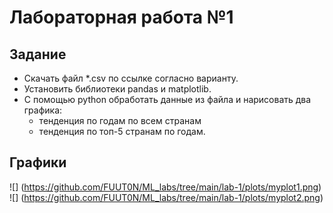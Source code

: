 # **Лабораторная работа №1**

## Задание

* Скачать файл *.csv по ссылке согласно варианту.
* Установить библиотеки pandas и matplotlib.
* С помощью python обработать данные из файла и нарисовать два графика:
    * тенденция по годам по всем странам
    * тенденция по топ-5 странам по годам.

## Графики

![] (https://github.com/FUUT0N/ML_labs/tree/main/lab-1/plots/myplot1.png)
![] (https://github.com/FUUT0N/ML_labs/tree/main/lab-1/plots/myplot2.png)
